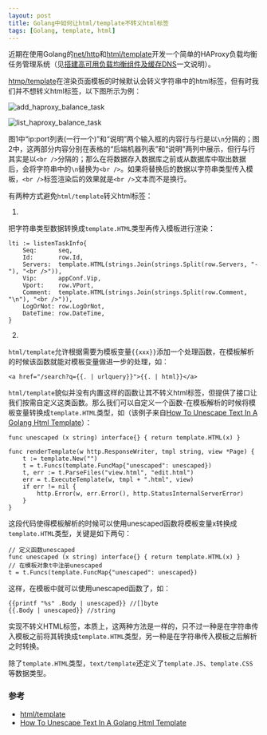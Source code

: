 ```yaml
---
layout: post 
title: Golang中如何让html/template不转义html标签
tags: [Golang, template, html]
---
```


近期在使用Golang的[net/http](http://golang.org/pkg/net/http/)和[html/template](http://golang.org/pkg/html/template/)开发一个简单的HAProxy负载均衡任务管理系统（见[搭建高可用负载均衡组件及缓存DNS](http://youngsterxyf.github.io/2013/10/16/high-availability-load-balancer-and-dns/)一文说明）。

[htmp/template](http://golang.org/pkg/html/template/)在渲染页面模板的时候默认会转义字符串中的html标签，但有时我们并不想转义html标签，以下图所示为例：

![add_haproxy_balance_task](https://raw.github.com/youngsterxyf/youngsterxyf.github.com/master/assets/pics/haproxy_task_add.jpg)

![list_haproxy_balance_task](https://raw.github.com/youngsterxyf/youngsterxyf.github.com/master/assets/pics/haproxy_task_list.jpg)

图1中“ip:port列表(一行一个)”和“说明”两个输入框的内容行与行是以`\n`分隔的；图2中，这两部分内容分别在表格的“后端机器列表”和“说明”两列中展示，但行与行其实是以`<br />`分隔的；那么在将数据存入数据库之前或从数据库中取出数据后，会将字符串中的`\n`替换为`<br />`。如果将替换后的数据以字符串类型传入模板，`<br />`标签渲染后的效果就是`<br />`文本而不是换行。

有两种方式避免`html/template`转义html标签：

1.
把字符串类型数据转换成`template.HTML`类型再传入模板进行渲染：

    lti := listenTaskInfo{
	    Seq:      seq,
	    Id:       row.Id,
	    Servers:  template.HTML(strings.Join(strings.Split(row.Servers, "-"), "<br />")),
	    Vip:      appConf.Vip,
	    Vport:    row.VPort,
	    Comment:  template.HTML(strings.Join(strings.Split(row.Comment, "\n"), "<br />")),
	    LogOrNot: row.LogOrNot,
	    DateTime: row.DateTime,
	}
    
2.
`html/template`允许根据需要为模板变量`{{xxx}}`添加一个处理函数，在模板解析的时候该函数就能对模板变量做进一步的处理，如：

    <a href="/search?q={{. | urlquery}}">{{. | html}}</a>

`html/template`貌似并没有内置这样的函数让其不转义html标签，但提供了接口让我们按需自定义这类函数。那么我们可以自定义一个函数-在模板解析的时候将模板变量转换成`template.HTML`类型，如（该例子来自[How To Unescape Text In A Golang Html Template](http://coderdave.com/view/how-to-unescape-text-in-a-golang-html-template)）：

    func unescaped (x string) interface{} { return template.HTML(x) }
 
    func renderTemplate(w http.ResponseWriter, tmpl string, view *Page) {
        t := template.New("")  
	    t = t.Funcs(template.FuncMap{"unescaped": unescaped})
	    t, err := t.ParseFiles("view.html", "edit.html")
	    err = t.ExecuteTemplate(w, tmpl + ".html", view)
	    if err != nil {
	        http.Error(w, err.Error(), http.StatusInternalServerError)
	    }
    }

这段代码使得模板解析的时候可以使用unescaped函数将模板变量x转换成`template.HTML`类型，关键是如下两句：

    // 定义函数unescaped
    func unescaped (x string) interface{} { return template.HTML(x) }
    // 在模板对象t中注册unescaped
    t = t.Funcs(template.FuncMap{"unescaped": unescaped})

这样，在模板中就可以使用unescaped函数了，如：

    {{printf "%s" .Body | unescaped}} //[]byte
    {{.Body | unescaped}} //string
    
实现不转义HTML标签，本质上，这两种方法是一样的，只不过一种是在字符串传入模板之前将其转换成`template.HTML`类型，另一种是在字符串传入模板之后解析之时转换。

除了`template.HTML`类型，`text/template`还定义了`template.JS`、`template.CSS`等数据类型。

### 参考

- [html/template](http://golang.org/pkg/html/template/)
- [How To Unescape Text In A Golang Html Template](http://coderdave.com/view/how-to-unescape-text-in-a-golang-html-template)
